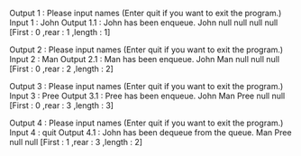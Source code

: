 Output 1 : 
Please input names (Enter quit if you want to exit the program.) 
Input  1 : 
John
Output 1.1 :
John has been enqueue.
John null null null null [First : 0 ,rear : 1 ,length : 1]

Output 2 : 
Please input names (Enter quit if you want to exit the program.)  
Input  2 : 
Man
Output 2.1 : 
Man has been enqueue.
John Man null null null [First : 0 ,rear : 2 ,length : 2]

Output 3 : 
Please input names (Enter quit if you want to exit the program.) 
Input  3 :
Pree
Output 3.1 : 
Pree has been enqueue.
John Man Pree null null [First : 0 ,rear : 3 ,length : 3]

Output 4 : 
Please input names (Enter quit if you want to exit the program.)  
Input  4 : 
quit
Output 4.1 : 
John has been dequeue from the queue.
Man Pree null null [First : 1 ,rear : 3 ,length : 2]
